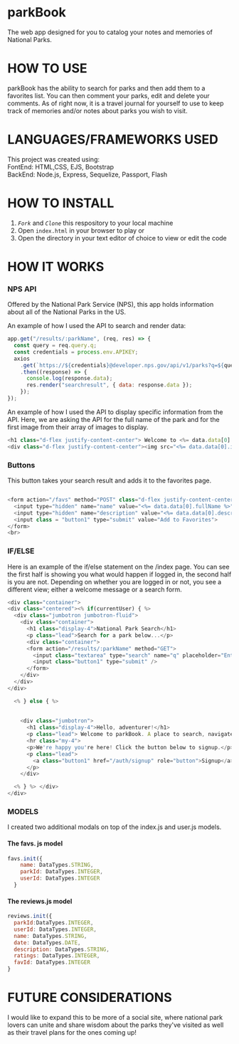 
# parkBook
The web app designed for you to catalog your notes and memories of National Parks.

# HOW TO USE

parkBook has the ability to search for parks and then add them to a favorites list.  You can then comment your parks, edit and delete your comments.  As of right now, it is a travel journal for yourself to use to keep track of memories and/or notes about parks you wish to visit.

# LANGUAGES/FRAMEWORKS USED
This project was created using:  
FontEnd: HTML,CSS, EJS, Bootstrap  
BackEnd: Node.js, Express, Sequelize, Passport, Flash

# HOW TO INSTALL
1. *`Fork`* and *`Clone`* this respository to your local machine
2. Open `index.html` in your browser to play or 
3. Open the directory in your text editor of choice to view or edit the code


# HOW IT WORKS

### NPS API

Offered by the National Park Service (NPS), this app holds information about all of the National Parks in the US.

An example of how I used the API to search and render data:

```javascript
app.get("/results/:parkName", (req, res) => {
  const query = req.query.q;
  const credentials = process.env.APIKEY;
  axios
    .get(`https://${credentials}@developer.nps.gov/api/v1/parks?q=${query}`)
    .then((response) => {
      console.log(response.data);
      res.render("searchresult", { data: response.data });
    });
});
```

An example of how I used the API to display specific information from the API.  Here, we are asking the API for the full name of the park and for the first image from their array of images to display.

```javascript
<h1 class="d-flex justify-content-center"> Welcome to <%= data.data[0].fullName  %></h1>
<div class="d-flex justify-content-center"><img src="<%= data.data[0].images[0].url %>" alt="image of <%= data.data[0].fullname %>" style="height: 300px; width: auto;"></div> <br>

```


### Buttons

This button takes your search result and adds it to the favorites page.  

```javascript

<form action="/favs" method="POST" class="d-flex justify-content-center">
  <input type="hidden" name="name" value="<%= data.data[0].fullName %>">
  <input type="hidden" name="description" value="<%= data.data[0].description %>">
  <input class = "button1" type="submit" value="Add to Favorites">
</form>
<br>

```

### IF/ELSE

Here is an example of the if/else statement on the /index page. You can see the first half is showing you what would happen if logged in, the second half is you are not.  Depending on whether you are logged in or not, you see a different view; either a welcome message or a search form.

```javascript
<div class="container">
<div class="centered"><% if(currentUser) { %>
  <div class="jumbotron jumbotron-fluid">
    <div class="container">
      <h1 class="display-4">National Park Search</h1>
      <p class="lead">Search for a park below...</p>
      <div class="container">
      <form action="/results/:parkName" method="GET">
        <input class="textarea" type="search" name="q" placeholder="Enter Park Name" />
        <input class="button1" type="submit" />
      </form>
    </div>
  </div>
</div>

  <% } else { %>
    
    
    <div class="jumbotron">
      <h1 class="display-4">Hello, adventurer!</h1>
      <p class="lead"> Welcome to parkBook. A place to search, navigate, and journal your way through 423 National parks.</p>
      <hr class="my-4">
      <p>We're happy you're here! Click the button below to signup.</p>
      <p class="lead">
        <a class="button1" href="/auth/signup" role="button">Signup</a>
      </p>
    </div>

  <% } %> </div>
</div>

```
### MODELS

I created two additional modals on top of the index.js and user.js models.

#### The favs. js model
```javascript
favs.init({
    name: DataTypes.STRING,
    parkId: DataTypes.INTEGER,
    userId: DataTypes.INTEGER
  }
  ```

  #### The reviews.js model
  ```javascript
  reviews.init({
    parkId:DataTypes.INTEGER,
    userId: DataTypes.INTEGER,
    name: DataTypes.STRING,
    date: DataTypes.DATE,
    description: DataTypes.STRING,
    ratings: DataTypes.INTEGER,
    favId: DataTypes.INTEGER
  }

  ```



# FUTURE CONSIDERATIONS
 I would like to expand this to be more of a social site, where national park lovers can unite and share wisdom about the parks they've visited as well as their travel plans for the ones coming up!
